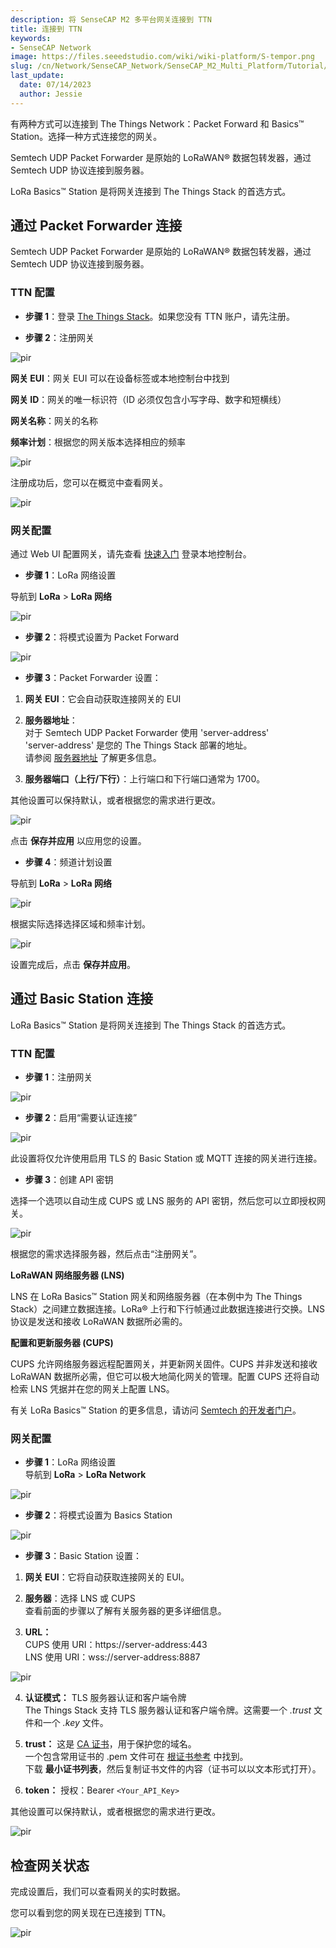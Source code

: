 ```yaml
---
description: 将 SenseCAP M2 多平台网关连接到 TTN
title: 连接到 TTN
keywords:
- SenseCAP Network
image: https://files.seeedstudio.com/wiki/wiki-platform/S-tempor.png
slug: /cn/Network/SenseCAP_Network/SenseCAP_M2_Multi_Platform/Tutorial/Connect-M2-Multi-Platform-Gateway-to-The-Things-Network
last_update:
  date: 07/14/2023
  author: Jessie
---
```




有两种方式可以连接到 The Things Network：Packet Forward 和 Basics™ Station。选择一种方式连接您的网关。

Semtech UDP Packet Forwarder 是原始的 LoRaWAN® 数据包转发器，通过 Semtech UDP 协议连接到服务器。

LoRa Basics™ Station 是将网关连接到 The Things Stack 的首选方式。

## **通过 Packet Forwarder 连接**

Semtech UDP Packet Forwarder 是原始的 LoRaWAN® 数据包转发器，通过 Semtech UDP 协议连接到服务器。

### TTN 配置

* **步骤 1**：登录 [The Things Stack](https://eu1.cloud.thethings.network/console)。如果您没有 TTN 账户，请先注册。

* **步骤 2**：注册网关

<p style={{textAlign: 'center'}}><img src="https://files.seeedstudio.com/wiki/SenseCAP/M2_Multi-Platform/register2.png" alt="pir" width={600} height="auto" /></p>


**网关 EUI**：网关 EUI 可以在设备标签或本地控制台中找到

**网关 ID**：网关的唯一标识符（ID 必须仅包含小写字母、数字和短横线）

**网关名称**：网关的名称

**频率计划**：根据您的网关版本选择相应的频率

<p style={{textAlign: 'center'}}><img src="https://files.seeedstudio.com/wiki/SenseCAP/M2_Multi-Platform/set1.png" alt="pir" width={600} height="auto" /></p>



注册成功后，您可以在概览中查看网关。

<p style={{textAlign: 'center'}}><img src="https://files.seeedstudio.com/wiki/SenseCAP/M2_Multi-Platform/set2.png" alt="pir" width={600} height="auto" /></p>



### 网关配置

通过 Web UI 配置网关，请先查看 [快速入门](https://files.seeedstudio.com/products/SenseCAP/M2_Multi-Platform_Gateway/Quick_Start_for_SenseCAP_Gateway_&_Sensors.pdf) 登录本地控制台。

* **步骤 1**：LoRa 网络设置

导航到 **LoRa** > **LoRa 网络**

<p style={{textAlign: 'center'}}><img src="https://files.seeedstudio.com/wiki/SenseCAP/M2_Multi-Platform/lora_network.png" alt="pir" width={600} height="auto" /></p>

* **步骤 2**：将模式设置为 Packet Forward

<p style={{textAlign: 'center'}}><img src="https://files.seeedstudio.com/wiki/SenseCAP/M2_Multi-Platform/packet.png" alt="pir" width={600} height="auto" /></p>

* **步骤 3**：Packet Forwarder 设置：

1. **网关 EUI**：它会自动获取连接网关的 EUI 

2. **服务器地址**：  
对于 Semtech UDP Packet Forwarder 使用 'server-address'  
'server-address' 是您的 The Things Stack 部署的地址。  
请参阅 [服务器地址](https://www.thethingsindustries.com/docs/the-things-stack/concepts/server-addresses/) 了解更多信息。

3. **服务器端口（上行/下行）**：上行端口和下行端口通常为 1700。

其他设置可以保持默认，或者根据您的需求进行更改。

<p style={{textAlign: 'center'}}><img src="https://files.seeedstudio.com/wiki/SenseCAP/M2_Multi-Platform/server_address.png" alt="pir" width={600} height="auto" /></p>


点击 **保存并应用** 以应用您的设置。

* **步骤 4**：频道计划设置

导航到 **LoRa** > **LoRa 网络**

<p style={{textAlign: 'center'}}><img src="https://files.seeedstudio.com/wiki/SenseCAP/M2_Multi-Platform/lora_network.png" alt="pir" width={600} height="auto" /></p>

根据实际选择选择区域和频率计划。

<p style={{textAlign: 'center'}}><img src="https://files.seeedstudio.com/wiki/SenseCAP/M2_Multi-Platform/setting3.png" alt="pir" width={600} height="auto" /></p>

设置完成后，点击 **保存并应用**。

## **通过 Basic Station 连接**

LoRa Basics™ Station 是将网关连接到 The Things Stack 的首选方式。

### TTN 配置

* **步骤 1**：注册网关

<p style={{textAlign: 'center'}}><img src="https://files.seeedstudio.com/wiki/SenseCAP/M2_Multi-Platform/register2.png" alt="pir" width={600} height="auto" /></p>

* **步骤 2**：启用“需要认证连接”

<p style={{textAlign: 'center'}}><img src="https://files.seeedstudio.com/wiki/SenseCAP/M2_Multi-Platform/enable_setting.png" alt="pir" width={600} height="auto" /></p>

此设置将仅允许使用启用 TLS 的 Basic Station 或 MQTT 连接的网关进行连接。

* **步骤 3**：创建 API 密钥

选择一个选项以自动生成 CUPS 或 LNS 服务的 API 密钥，然后您可以立即授权网关。

<p style={{textAlign: 'center'}}><img src="https://files.seeedstudio.com/wiki/SenseCAP/M2_Multi-Platform/APIkey.png" alt="pir" width={600} height="auto" /></p>

根据您的需求选择服务器，然后点击“注册网关”。

**LoRaWAN 网络服务器 (LNS)**

LNS 在 LoRa Basics™ Station 网关和网络服务器（在本例中为 The Things Stack）之间建立数据连接。LoRa® 上行和下行帧通过此数据连接进行交换。LNS 协议是发送和接收 LoRaWAN 数据所必需的。

**配置和更新服务器 (CUPS)**

CUPS 允许网络服务器远程配置网关，并更新网关固件。CUPS 并非发送和接收 LoRaWAN 数据所必需，但它可以极大地简化网关的管理。配置 CUPS 还将自动检索 LNS 凭据并在您的网关上配置 LNS。

有关 LoRa Basics™ Station 的更多信息，请访问 [Semtech 的开发者门户](https://lora-developers.semtech.com/resources/tools/lora-basics/lora-basics-for-gateways/)。

### 网关配置

* **步骤 1**：LoRa 网络设置  
导航到 **LoRa** > **LoRa Network**

<p style={{textAlign: 'center'}}><img src="https://files.seeedstudio.com/wiki/SenseCAP/M2_Multi-Platform/lora_network.png" alt="pir" width={600} height="auto" /></p>

* **步骤 2**：将模式设置为 Basics Station

<p style={{textAlign: 'center'}}><img src="https://files.seeedstudio.com/wiki/SenseCAP/M2_Multi-Platform/basic.png" alt="pir" width={600} height="auto" /></p>

* **步骤 3**：Basic Station 设置：

1. **网关 EUI**：它将自动获取连接网关的 EUI。

2. **服务器**：选择 LNS 或 CUPS  
查看前面的步骤以了解有关服务器的更多详细信息。

3. **URL：**  
CUPS 使用 URI：https://server-address:443  
LNS 使用 URI：wss://server-address:8887

<p style={{textAlign: 'center'}}><img src="https://files.seeedstudio.com/wiki/SenseCAP/M2_Multi-Platform/url.png" alt="pir" width={600} height="auto" /></p>

4. **认证模式：** TLS 服务器认证和客户端令牌  
The Things Stack 支持 TLS 服务器认证和客户端令牌。这需要一个 *.trust* 文件和一个 *.key* 文件。

5. **trust：** 这是 [CA 证书](https://en.wikipedia.org/wiki/Certificate_authority)，用于保护您的域名。  
一个包含常用证书的 .pem 文件可在 [根证书参考](https://www.thethingsindustries.com/docs/reference/root-certificates/) 中找到。  
下载 **最小证书列表**，然后复制证书文件的内容（证书可以以文本形式打开）。

6. **token：** 授权：Bearer `<Your_API_Key>`  

其他设置可以保持默认，或者根据您的需求进行更改。

<p style={{textAlign: 'center'}}><img src="https://files.seeedstudio.com/wiki/SenseCAP/M2_Multi-Platform/token.png" alt="pir" width={600} height="auto" /></p>

## 检查网关状态
完成设置后，我们可以查看网关的实时数据。

您可以看到您的网关现在已连接到 TTN。

<p style={{textAlign: 'center'}}><img src="https://files.seeedstudio.com/wiki/SenseCAP/M2_Multi-Platform/status.png" alt="pir" width={600} height="auto" /></p>